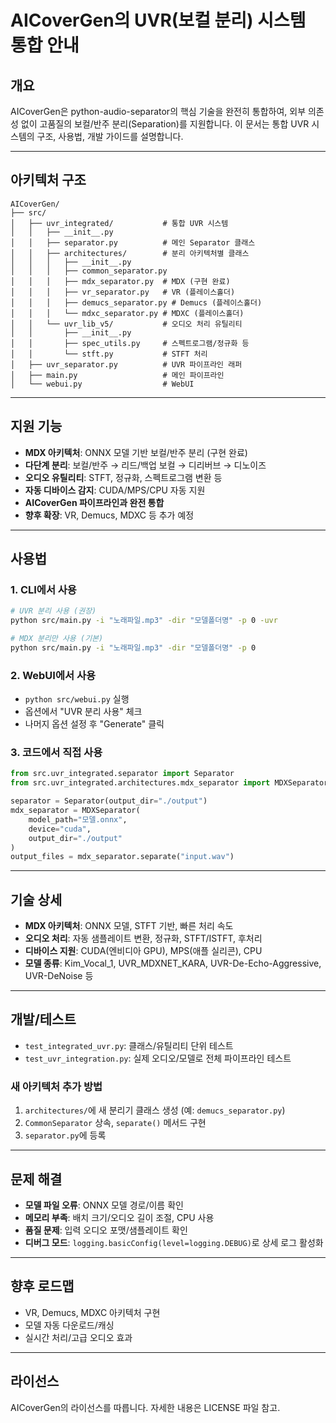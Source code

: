 # AICoverGen의 UVR(보컬 분리) 시스템 통합 안내

## 개요

AICoverGen은 python-audio-separator의 핵심 기술을 완전히 통합하여, 외부 의존성 없이 고품질의 보컬/반주 분리(Separation)를 지원합니다. 이 문서는 통합 UVR 시스템의 구조, 사용법, 개발 가이드를 설명합니다.

---

## 아키텍처 구조

```
AICoverGen/
├── src/
│   ├── uvr_integrated/           # 통합 UVR 시스템
│   │   ├── __init__.py
│   │   ├── separator.py          # 메인 Separator 클래스
│   │   ├── architectures/        # 분리 아키텍처별 클래스
│   │   │   ├── __init__.py
│   │   │   ├── common_separator.py
│   │   │   ├── mdx_separator.py  # MDX (구현 완료)
│   │   │   ├── vr_separator.py   # VR (플레이스홀더)
│   │   │   ├── demucs_separator.py # Demucs (플레이스홀더)
│   │   │   └── mdxc_separator.py # MDXC (플레이스홀더)
│   │   └── uvr_lib_v5/           # 오디오 처리 유틸리티
│   │       ├── __init__.py
│   │       ├── spec_utils.py     # 스펙트로그램/정규화 등
│   │       └── stft.py           # STFT 처리
│   ├── uvr_separator.py          # UVR 파이프라인 래퍼
│   ├── main.py                   # 메인 파이프라인
│   └── webui.py                  # WebUI
```

---

## 지원 기능

- **MDX 아키텍처**: ONNX 모델 기반 보컬/반주 분리 (구현 완료)
- **다단계 분리**: 보컬/반주 → 리드/백업 보컬 → 디리버브 → 디노이즈
- **오디오 유틸리티**: STFT, 정규화, 스펙트로그램 변환 등
- **자동 디바이스 감지**: CUDA/MPS/CPU 자동 지원
- **AICoverGen 파이프라인과 완전 통합**
- **향후 확장**: VR, Demucs, MDXC 등 추가 예정

---

## 사용법

### 1. CLI에서 사용

```bash
# UVR 분리 사용 (권장)
python src/main.py -i "노래파일.mp3" -dir "모델폴더명" -p 0 -uvr

# MDX 분리만 사용 (기본)
python src/main.py -i "노래파일.mp3" -dir "모델폴더명" -p 0
```

### 2. WebUI에서 사용

- `python src/webui.py` 실행
- 옵션에서 "UVR 분리 사용" 체크
- 나머지 옵션 설정 후 "Generate" 클릭

### 3. 코드에서 직접 사용

```python
from src.uvr_integrated.separator import Separator
from src.uvr_integrated.architectures.mdx_separator import MDXSeparator

separator = Separator(output_dir="./output")
mdx_separator = MDXSeparator(
    model_path="모델.onnx",
    device="cuda",
    output_dir="./output"
)
output_files = mdx_separator.separate("input.wav")
```

---

## 기술 상세

- **MDX 아키텍처**: ONNX 모델, STFT 기반, 빠른 처리 속도
- **오디오 처리**: 자동 샘플레이트 변환, 정규화, STFT/ISTFT, 후처리
- **디바이스 지원**: CUDA(엔비디아 GPU), MPS(애플 실리콘), CPU
- **모델 종류**: Kim_Vocal_1, UVR_MDXNET_KARA, UVR-De-Echo-Aggressive, UVR-DeNoise 등

---

## 개발/테스트

- `test_integrated_uvr.py`: 클래스/유틸리티 단위 테스트
- `test_uvr_integration.py`: 실제 오디오/모델로 전체 파이프라인 테스트

### 새 아키텍처 추가 방법
1. `architectures/`에 새 분리기 클래스 생성 (예: `demucs_separator.py`)
2. `CommonSeparator` 상속, `separate()` 메서드 구현
3. `separator.py`에 등록

---

## 문제 해결

- **모델 파일 오류**: ONNX 모델 경로/이름 확인
- **메모리 부족**: 배치 크기/오디오 길이 조절, CPU 사용
- **품질 문제**: 입력 오디오 포맷/샘플레이트 확인
- **디버그 모드**: `logging.basicConfig(level=logging.DEBUG)`로 상세 로그 활성화

---

## 향후 로드맵

- VR, Demucs, MDXC 아키텍처 구현
- 모델 자동 다운로드/캐싱
- 실시간 처리/고급 오디오 효과

---

## 라이선스

AICoverGen의 라이선스를 따릅니다. 자세한 내용은 LICENSE 파일 참고. 